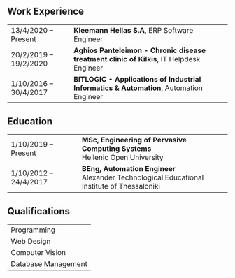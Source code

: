 <br><br>

## <i class="fa fa-feather-alt"></i> Work Experience
<table class="table table-hover">
<tr>
  <td class='col-md-3'>13/4/2020 – Present</td>
  <td><strong>Kleemann Hellas S.A</strong>, ERP Software Engineer</td>
</tr>
<tr>
</tr>
<tr>
  <td class='col-md-3'>20/2/2019 – 19/2/2020</td>
  <td><strong>Aghios Panteleimon - Chronic disease treatment clinic of Kilkis</strong>, IT Helpdesk Engineer</td>
</tr>
<tr>
</tr>
<tr>
  <td class='col-md-3'>1/10/2016 – 30/4/2017</td>
  <td><strong>BITLOGIC - Applications of Industrial Informatics & Automation</strong>, Automation Engineer</td>
</tr>
<tr>
</tr>
</table>


## <i class="fa fa-feather-alt"></i> Education

<table class="table table-hover">
  <tr>
    <td class="col-md-3">1/10/2019 – Present</td>
    <td>
        <strong>MSc, Engineering of Pervasive Computing Systems</strong>
        <br>
      Hellenic Open University
    </td>
  </tr>
  <tr>
    <td class="col-md-3">1/10/2012 – 24/4/2017</td>
    <td>
        <strong>BEng, Automation Engineer</strong>
        <br>
      Alexander Technological Educational Institute of Thessaloniki
    </td>
 </tr>
</table>


## <i class="fa fa-feather-alt"></i> Qualifications
<table class="table table-hover">
<tr>
 <td class='col-md-2'>Programming</td>
</tr>
<tr>
  <td class='col-md-2'>Web Design</td>
</tr>
<tr>
  <td class='col-md-2'>Computer Vision</td>
</tr>
 <tr>
  <td class='col-md-2'>Database Management</td>
</tr>
</table>
